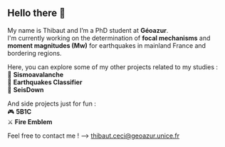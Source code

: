 ## Hello there 👋

My name is Thibaut and I’m a PhD student at **Géoazur**. <br>
I'm currently working on the determination of **focal mechanisms** and **moment magnitudes (Mw)** for earthquakes in mainland France and bordering regions. 

Here, you can explore some of my other projects related to my studies : <br>
🔹 **Sismoavalanche** <br>
🔹 **Earthquakes Classifier** <br>
🔹 **SeisDown** <br>

And side projects just for fun : <br>
🎮 **5B1C** <br>
⚔️ **Fire Emblem** <br>

Feel free to contact me ! --> thibaut.ceci@geoazur.unice.fr
